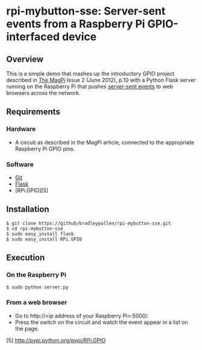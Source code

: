 # rpi-mybutton-sse: Server-sent events from a Raspberry Pi GPIO-interfaced device

## Overview

This is a simple demo that mashes up the introductory GPIO project
described in [The MagPi][1] Issue 2 (June 2012), p.10 with a Python
Flask server running on the Raspberry Pi that pushes [server-sent
events][2] to web browsers across the network.

## Requirements

### Hardware

* A circuit as described in the MagPi article, connected to the
  appropriate Raspberry Pi GPIO pins.

### Software

* [Git][3]
* [Flask][4]
* [RPi.GPIO][5]

## Installation

    $ git clone https://github/bradleypallen/rpi-mybutton-sse.git
    $ cd rpi-mybutton-sse
    $ sudo easy_install flask
    $ sudo easy_install RPi.GPIO

## Execution

### On the Raspberry Pi

    $ sudo python server.py

### From a web browser

* Go to http://\<ip address of your Raspberry Pi\>:5000/.
* Press the switch on the circuit and watch the event appear in a list
  on the page.

[1]: http://www.themagpi.com/
[2]: http://www.w3.org/TR/eventsource/
[3]: http://git-scm.com/
[4]: http://flask.pocoo.org/
  [5] http://pypi.python.org/pypi/RPi.GPIO


